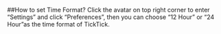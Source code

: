 ##How to set Time Format?
Click the avatar on top right corner to enter “Settings” and click  “Preferences”, then you can choose “12 Hour” or “24 Hour”as the time format of TickTick.
